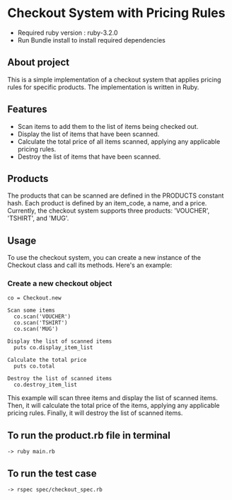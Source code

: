# Checkout System with Pricing Rules

- Required ruby version : ruby-3.2.0
- Run Bundle install to install required dependencies

## About project
  This is a simple implementation of a checkout system that applies pricing rules for specific products. The implementation is written in Ruby.

## Features
  - Scan items to add them to the list of items being checked out.
  - Display the list of items that have been scanned.
  - Calculate the total price of all items scanned, applying any applicable pricing rules.
  - Destroy the list of items that have been scanned.

## Products
  The products that can be scanned are defined in the PRODUCTS constant hash. Each product is defined by an item_code, a name, and a price. Currently, the checkout system supports three products: 'VOUCHER', 'TSHIRT', and 'MUG'.

## Usage
  To use the checkout system, you can create a new instance of the Checkout class and call its methods. Here's an example:

  ### Create a new checkout object
    co = Checkout.new
    
    Scan some items
      co.scan('VOUCHER')
      co.scan('TSHIRT')
      co.scan('MUG')
    
    Display the list of scanned items
      puts co.display_item_list
      
    Calculate the total price
      puts co.total
      
    Destroy the list of scanned items
      co.destroy_item_list

  This example will scan three items and display the list of scanned items. Then, it will calculate the total price of the items, applying any applicable pricing rules. Finally, it will destroy the list of scanned items.

## To run the product.rb file in terminal
    -> ruby main.rb

## To run the test case
    -> rspec spec/checkout_spec.rb

